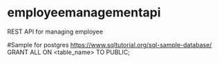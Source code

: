 # employeemanagementapi
REST API for managing employee

#Sample for postgres
https://www.sqltutorial.org/sql-sample-database/
GRANT ALL ON <table_name> TO PUBLIC;
